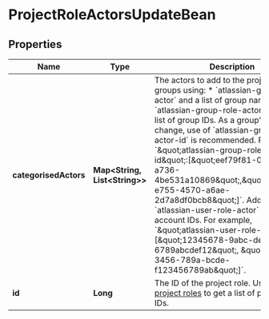 

# ProjectRoleActorsUpdateBean


## Properties

| Name | Type | Description | Notes |
|------------ | ------------- | ------------- | -------------|
|**categorisedActors** | **Map&lt;String, List&lt;String&gt;&gt;** | The actors to add to the project role.  Add groups using:   *  &#x60;atlassian-group-role-actor&#x60; and a list of group names.  *  &#x60;atlassian-group-role-actor-id&#x60; and a list of group IDs.  As a group&#39;s name can change, use of &#x60;atlassian-group-role-actor-id&#x60; is recommended. For example, &#x60;\&quot;atlassian-group-role-actor-id\&quot;:[\&quot;eef79f81-0b89-4fca-a736-4be531a10869\&quot;,\&quot;77f6ab39-e755-4570-a6ae-2d7a8df0bcb8\&quot;]&#x60;.  Add users using &#x60;atlassian-user-role-actor&#x60; and a list of account IDs. For example, &#x60;\&quot;atlassian-user-role-actor\&quot;:[\&quot;12345678-9abc-def1-2345-6789abcdef12\&quot;, \&quot;abcdef12-3456-789a-bcde-f123456789ab\&quot;]&#x60;. |  [optional] |
|**id** | **Long** | The ID of the project role. Use [Get all project roles](https://dac-static.atlassian.com) to get a list of project role IDs. |  [optional] [readonly] |



